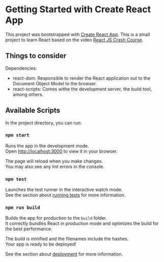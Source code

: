 # Getting Started with Create React App

This project was bootstrapped with [Create React App](https://github.com/facebook/create-react-app).
This is a small project to learn React based on the video [React JS Crash Course](https://www.youtube.com/watch?v=w7ejDZ8SWv8).

## Things to consider
Dependencies:
- react-dom: Responsible to render the React application out to the Document Object Model to the browser.
- react-scripts: Comes withe the development server, the build tool, among others.

## Available Scripts

In the project directory, you can run:

### `npm start`

Runs the app in the development mode.\
Open [http://localhost:3000](http://localhost:3000) to view it in your browser.

The page will reload when you make changes.\
You may also see any lint errors in the console.

### `npm test`

Launches the test runner in the interactive watch mode.\
See the section about [running tests](https://facebook.github.io/create-react-app/docs/running-tests) for more information.

### `npm run build`

Builds the app for production to the `build` folder.\
It correctly bundles React in production mode and optimizes the build for the best performance.

The build is minified and the filenames include the hashes.\
Your app is ready to be deployed!

See the section about [deployment](https://facebook.github.io/create-react-app/docs/deployment) for more information.